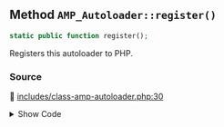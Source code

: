 ## Method `AMP_Autoloader::register()`

```php
static public function register();
```

Registers this autoloader to PHP.

### Source

:link: [includes/class-amp-autoloader.php:30](../../includes/class-amp-autoloader.php#L30-L32)

<details>
<summary>Show Code</summary>

```php
public static function register() {
	_deprecated_function( 'AMP_Autoloader::register', '1.5', 'Autoloading is done through Composer.' );
}
```

</details>
